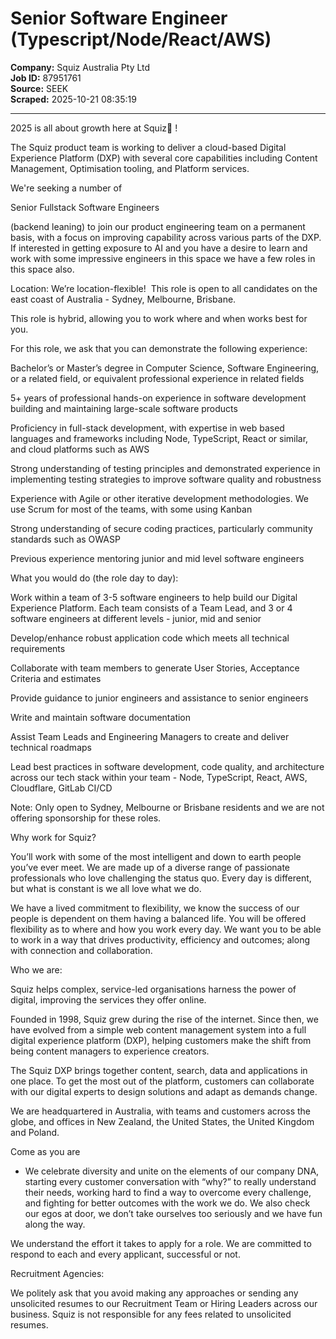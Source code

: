 # Senior Software Engineer (Typescript/Node/React/AWS)

**Company:** Squiz Australia Pty Ltd  
**Job ID:** 87951761  
**Source:** SEEK  
**Scraped:** 2025-10-21 08:35:19

---

2025 is all about growth here at Squiz🚀 !

The Squiz product team is working to deliver a cloud-based Digital Experience Platform (DXP) with several core capabilities including Content Management, Optimisation tooling, and Platform services.

We're seeking a number of

Senior Fullstack Software Engineers

(backend leaning) to join our product engineering team on a permanent basis, with a focus on improving capability across various parts of the DXP. If interested in getting exposure to AI and you have a desire to learn and work with some impressive engineers in this space we have a few roles in this space also.

Location: We’re location-flexible!  This role is open to all candidates on the east coast of Australia - Sydney, Melbourne, Brisbane.

This role is hybrid, allowing you to work where and when works best for you.

For this role, we ask that you can demonstrate the following experience:

Bachelor’s or Master’s degree in Computer Science, Software Engineering, or a related field, or equivalent professional experience in related fields

5+ years of professional hands-on experience in software development building and maintaining large-scale software products

Proficiency in full-stack development, with expertise in web based languages and frameworks including Node, TypeScript, React or similar, and cloud platforms such as AWS

Strong understanding of testing principles and demonstrated experience in implementing testing strategies to improve software quality and robustness

Experience with Agile or other iterative development methodologies. We use Scrum for most of the teams, with some using Kanban

Strong understanding of secure coding practices, particularly community standards such as OWASP

Previous experience mentoring junior and mid level software engineers

What you would do (the role day to day):

Work within a team of 3-5 software engineers to help build our Digital Experience Platform. Each team consists of a Team Lead, and 3 or 4 software engineers at different levels - junior, mid and senior

Develop/enhance robust application code which meets all technical requirements

Collaborate with team members to generate User Stories, Acceptance Criteria and estimates

Provide guidance to junior engineers and assistance to senior engineers

Write and maintain software documentation

Assist Team Leads and Engineering Managers to create and deliver technical roadmaps

Lead best practices in software development, code quality, and architecture across our tech stack within your team - Node, TypeScript, React, AWS, Cloudflare, GitLab CI/CD

Note: Only open to Sydney, Melbourne or Brisbane residents and we are not offering sponsorship for these roles.

Why work for Squiz?

You’ll work with some of the most intelligent and down to earth people you’ve ever meet. We are made up of a diverse range of passionate professionals who love challenging the status quo. Every day is different, but what is constant is we all love what we do.

We have a lived commitment to flexibility, we know the success of our people is dependent on them having a balanced life. You will be offered flexibility as to where and how you work every day. We want you to be able to work in a way that drives productivity, efficiency and outcomes; along with connection and collaboration.

Who we are:

Squiz helps complex, service-led organisations harness the power of digital, improving the services they offer online.

Founded in 1998, Squiz grew during the rise of the internet. Since then, we have evolved from a simple web content management system into a full digital experience platform (DXP), helping customers make the shift from being content managers to experience creators.

The Squiz DXP brings together content, search, data and applications in one place. To get the most out of the platform, customers can collaborate with our digital experts to design solutions and adapt as demands change.

We are headquartered in Australia, with teams and customers across the globe, and offices in New Zealand, the United States, the United Kingdom and Poland.

Come as you are

- We celebrate diversity and unite on the elements of our company DNA, starting every customer conversation with “why?” to really understand their needs, working hard to find a way to overcome every challenge, and fighting for better outcomes with the work we do. We also check our egos at door, we don’t take ourselves too seriously and we have fun along the way.

We understand the effort it takes to apply for a role. We are committed to respond to each and every applicant, successful or not.

Recruitment Agencies:

We politely ask that you avoid making any approaches or sending any unsolicited resumes to our Recruitment Team or Hiring Leaders across our business. Squiz is not responsible for any fees related to unsolicited resumes.
